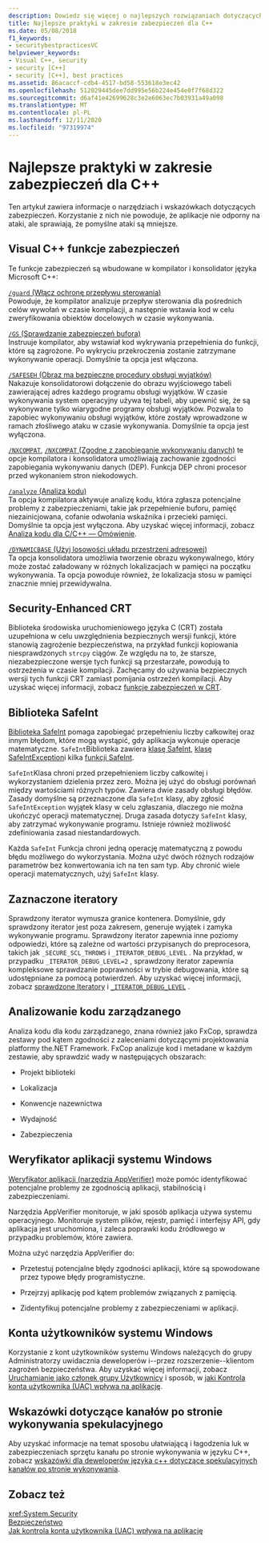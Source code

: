 ```yaml
---
description: Dowiedz się więcej o najlepszych rozwiązaniach dotyczących zabezpieczeń języka C++
title: Najlepsze praktyki w zakresie zabezpieczeń dla C++
ms.date: 05/08/2018
f1_keywords:
- securitybestpracticesVC
helpviewer_keywords:
- Visual C++, security
- security [C++]
- security [C++], best practices
ms.assetid: 86acaccf-cdb4-4517-bd58-553618e3ec42
ms.openlocfilehash: 512029445dee7dd995e56b224e454e0f7f68d322
ms.sourcegitcommit: d6af41e42699628c3e2e6063ec7b03931a49a098
ms.translationtype: MT
ms.contentlocale: pl-PL
ms.lasthandoff: 12/11/2020
ms.locfileid: "97319974"
---
```

# <a name="security-best-practices-for-c"></a>Najlepsze praktyki w zakresie zabezpieczeń dla C++

Ten artykuł zawiera informacje o narzędziach i wskazówkach dotyczących zabezpieczeń. Korzystanie z nich nie powoduje, że aplikacje nie odporny na ataki, ale sprawiają, że pomyślne ataki są mniejsze.

## <a name="visual-c-security-features"></a>Visual C++ funkcje zabezpieczeń

Te funkcje zabezpieczeń są wbudowane w kompilator i konsolidator języka Microsoft C++:

[`/guard` (Włącz ochronę przepływu sterowania)](../build/reference/guard-enable-control-flow-guard.md)<br/>
Powoduje, że kompilator analizuje przepływ sterowania dla pośrednich celów wywołań w czasie kompilacji, a następnie wstawia kod w celu zweryfikowania obiektów docelowych w czasie wykonywania.

[`/GS` (Sprawdzanie zabezpieczeń bufora)](../build/reference/gs-buffer-security-check.md)<br/>
Instruuje kompilator, aby wstawiał kod wykrywania przepełnienia do funkcji, które są zagrożone. Po wykryciu przekroczenia zostanie zatrzymane wykonywanie operacji. Domyślnie ta opcja jest włączona.

[`/SAFESEH` (Obraz ma bezpieczne procedury obsługi wyjątków)](../build/reference/safeseh-image-has-safe-exception-handlers.md)<br/>
Nakazuje konsolidatorowi dołączenie do obrazu wyjściowego tabeli zawierającej adres każdego programu obsługi wyjątków. W czasie wykonywania system operacyjny używa tej tabeli, aby upewnić się, że są wykonywane tylko wiarygodne programy obsługi wyjątków. Pozwala to zapobiec wykonywaniu obsługi wyjątków, które zostały wprowadzone w ramach złośliwego ataku w czasie wykonywania. Domyślnie ta opcja jest wyłączona.

[`/NXCOMPAT`](../build/reference/nxcompat.md), [ `/NXCOMPAT` (Zgodne z zapobieganie wykonywaniu danych)](../build/reference/nxcompat-compatible-with-data-execution-prevention.md) te opcje kompilatora i konsolidatora umożliwiają zachowanie zgodności zapobiegania wykonywaniu danych (DEP). Funkcja DEP chroni procesor przed wykonaniem stron niekodowych.

[`/analyze` (Analiza kodu)](../build/reference/analyze-code-analysis.md)<br/>
Ta opcja kompilatora aktywuje analizę kodu, która zgłasza potencjalne problemy z zabezpieczeniami, takie jak przepełnienie buforu, pamięć niezainicjowana, cofanie odwołania wskaźnika i przecieki pamięci. Domyślnie ta opcja jest wyłączona. Aby uzyskać więcej informacji, zobacz [Analiza kodu dla C/C++ — Omówienie](../code-quality/code-analysis-for-c-cpp-overview.md).

[`/DYNAMICBASE` (Użyj losowości układu przestrzeni adresowej)](../build/reference/dynamicbase-use-address-space-layout-randomization.md)<br/>
Ta opcja konsolidatora umożliwia tworzenie obrazu wykonywalnego, który może zostać załadowany w różnych lokalizacjach w pamięci na początku wykonywania. Ta opcja powoduje również, że lokalizacja stosu w pamięci znacznie mniej przewidywalna.

## <a name="security-enhanced-crt"></a>Security-Enhanced CRT

Biblioteka środowiska uruchomieniowego języka C (CRT) została uzupełniona w celu uwzględnienia bezpiecznych wersji funkcji, które stanowią zagrożenie bezpieczeństwa, na przykład funkcji kopiowania niesprawdzonych `strcpy` ciągów. Ze względu na to, że starsze, niezabezpieczone wersje tych funkcji są przestarzałe, powodują to ostrzeżenia w czasie kompilacji. Zachęcamy do używania bezpiecznych wersji tych funkcji CRT zamiast pomijania ostrzeżeń kompilacji. Aby uzyskać więcej informacji, zobacz [funkcje zabezpieczeń w CRT](../c-runtime-library/security-features-in-the-crt.md).

## <a name="safeint-library"></a>Biblioteka SafeInt

[Biblioteka SafeInt](../safeint/safeint-library.md) pomaga zapobiegać przepełnieniu liczby całkowitej oraz innym błędom, które mogą wystąpić, gdy aplikacja wykonuje operacje matematyczne. `SafeInt`Biblioteka zawiera [klasę SafeInt](../safeint/safeint-class.md), [klasę SafeIntException](../safeint/safeintexception-class.md)i kilka [funkcji SafeInt](../safeint/safeint-functions.md).

`SafeInt`Klasa chroni przed przepełnieniem liczby całkowitej i wykorzystaniem dzielenia przez zero. Można jej użyć do obsługi porównań między wartościami różnych typów. Zawiera dwie zasady obsługi błędów. Zasady domyślne są przeznaczone dla `SafeInt` klasy, aby zgłosić `SafeIntException` wyjątek klasy w celu zgłaszania, dlaczego nie można ukończyć operacji matematycznej. Druga zasada dotyczy `SafeInt` klasy, aby zatrzymać wykonywanie programu. Istnieje również możliwość zdefiniowania zasad niestandardowych.

Każda `SafeInt` Funkcja chroni jedną operację matematyczną z powodu błędu możliwego do wykorzystania. Można użyć dwóch różnych rodzajów parametrów bez konwertowania ich na ten sam typ. Aby chronić wiele operacji matematycznych, użyj `SafeInt` klasy.

## <a name="checked-iterators"></a>Zaznaczone iteratory

Sprawdzony iterator wymusza granice kontenera. Domyślnie, gdy sprawdzony iterator jest poza zakresem, generuje wyjątek i zamyka wykonywanie programu. Sprawdzony iterator zapewnia inne poziomy odpowiedzi, które są zależne od wartości przypisanych do preprocesora, takich jak `_SECURE_SCL_THROWS` i `_ITERATOR_DEBUG_LEVEL` . Na przykład, w przypadku `_ITERATOR_DEBUG_LEVEL=2` , sprawdzony iterator zapewnia kompleksowe sprawdzanie poprawności w trybie debugowania, które są udostępniane za pomocą potwierdzeń. Aby uzyskać więcej informacji, zobacz [sprawdzone Iteratory](../standard-library/checked-iterators.md) i [`_ITERATOR_DEBUG_LEVEL`](../standard-library/iterator-debug-level.md) .

## <a name="code-analysis-for-managed-code"></a>Analizowanie kodu zarządzanego

Analiza kodu dla kodu zarządzanego, znana również jako FxCop, sprawdza zestawy pod kątem zgodności z zaleceniami dotyczącymi projektowania platformy the.NET Framework. FxCop analizuje kod i metadane w każdym zestawie, aby sprawdzić wady w następujących obszarach:

- Projekt biblioteki

- Lokalizacja

- Konwencje nazewnictwa

- Wydajność

- Zabezpieczenia

## <a name="windows-application-verifier"></a>Weryfikator aplikacji systemu Windows

[Weryfikator aplikacji (narzędzia AppVerifier)](/windows-hardware/drivers/debugger/enable-application-verifier) może pomóc identyfikować potencjalne problemy ze zgodnością aplikacji, stabilnością i zabezpieczeniami.

Narzędzia AppVerifier monitoruje, w jaki sposób aplikacja używa systemu operacyjnego. Monitoruje system plików, rejestr, pamięć i interfejsy API, gdy aplikacja jest uruchomiona, i zaleca poprawki kodu źródłowego w przypadku problemów, które zawiera.

Można użyć narzędzia AppVerifier do:

- Przetestuj potencjalne błędy zgodności aplikacji, które są spowodowane przez typowe błędy programistyczne.

- Przejrzyj aplikację pod kątem problemów związanych z pamięcią.

- Zidentyfikuj potencjalne problemy z zabezpieczeniami w aplikacji.

## <a name="windows-user-accounts"></a>Konta użytkowników systemu Windows

Korzystanie z kont użytkowników systemu Windows należących do grupy Administratorzy uwidacznia deweloperów i--przez rozszerzenie--klientom zagrożeń bezpieczeństwa. Aby uzyskać więcej informacji, zobacz [Uruchamianie jako członek grupy Użytkownicy](running-as-a-member-of-the-users-group.md) i sposób, w [jaki Kontrola konta użytkownika (UAC) wpływa na aplikację](how-user-account-control-uac-affects-your-application.md).

## <a name="guidance-for-speculative-execution-side-channels"></a>Wskazówki dotyczące kanałów po stronie wykonywania spekulacyjnego

Aby uzyskać informacje na temat sposobu ułatwiającą i łagodzenia luk w zabezpieczeniach sprzętu kanału po stronie wykonywania w języku C++, zobacz [wskazówki dla deweloperów języka c++ dotyczące spekulacyjnych kanałów po stronie wykonywania](developer-guidance-speculative-execution.md).

## <a name="see-also"></a>Zobacz też

<xref:System.Security> <br/>
[Bezpieczeństwo](/dotnet/standard/security/index)<br/>
[Jak kontrola konta użytkownika (UAC) wpływa na aplikację](how-user-account-control-uac-affects-your-application.md)

